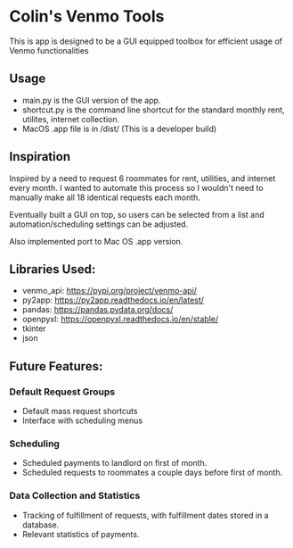 # Colin's Venmo Tools
This is app is designed to be a GUI equipped toolbox for efficient usage of Venmo functionalities

## Usage
- main.py is the GUI version of the app.
- shortcut.py is the command line shortcut for the standard monthly rent, utilites, internet collection.
- MacOS .app file is in /dist/ (This is a developer build)

## Inspiration
Inspired by a need to request 6 roommates for rent, utilities, and internet every month. I wanted to automate this process so I wouldn't need to manually make all 18 identical requests each month.

Eventually built a GUI on top, so users can be selected from a list and automation/scheduling settings can be adjusted.

Also implemented port to Mac OS .app version.

## Libraries Used:
- venmo_api: https://pypi.org/project/venmo-api/
- py2app: https://py2app.readthedocs.io/en/latest/ 
- pandas: https://pandas.pydata.org/docs/
- openpyxl: https://openpyxl.readthedocs.io/en/stable/
- tkinter
- json


## Future Features:
### Default Request Groups
- Default mass request shortcuts
- Interface with scheduling menus
### Scheduling
- Scheduled payments to landlord on first of month.
- Scheduled requests to roommates a couple days before first of month.
### Data Collection and Statistics
- Tracking of fulfillment of requests, with fulfillment dates stored in a database.
- Relevant statistics of payments.